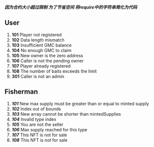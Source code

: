 ***因为合约大小超过限制 为了节省空间 将require中的字符串简化为代码***
## User
1. **101** Player not registered
2. **102** Data length mismatch
3. **103** Insufficient GMC balance
4. **104** No enough GMC to claim
5. **105** New owner is the zero address
6. **106** Caller is not the pending owner
7. **107** Player already registered
8. **108** The number of baits exceeds the limit
9. **301** Caller is not an admin

## Fisherman
1. ***101*** New max supply must be greater than or equal to minted supply
2. ***102*** Index out of bounds
3. ***103*** New array cannot be shorter than mintedSupplies
4. ***104*** Invalid type index
5. ***105*** You are not the seller
6. ***106*** Max supply reached for this type
7. ***107*** This NFT is not for sale
8. ***108*** This NFT is not for sale